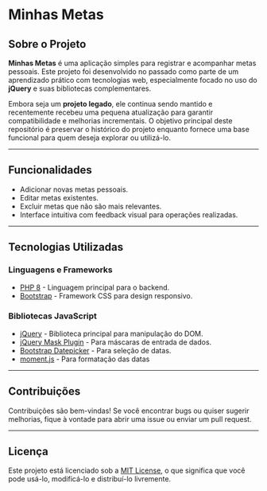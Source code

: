 # Minhas Metas

## Sobre o Projeto

**Minhas Metas** é uma aplicação simples para registrar e acompanhar metas pessoais. Este projeto foi desenvolvido no passado como parte de um aprendizado prático com tecnologias web, especialmente focado no uso do **jQuery** e suas bibliotecas complementares.

Embora seja um **projeto legado**, ele continua sendo mantido e recentemente recebeu uma pequena atualização para garantir compatibilidade e melhorias incrementais. O objetivo principal deste repositório é preservar o histórico do projeto enquanto fornece uma base funcional para quem deseja explorar ou utilizá-lo.

---

## Funcionalidades

- Adicionar novas metas pessoais.
- Editar metas existentes.
- Excluir metas que não são mais relevantes.
- Interface intuitiva com feedback visual para operações realizadas.

---

## Tecnologias Utilizadas

### Linguagens e Frameworks

- [PHP 8](https://www.php.net/) - Linguagem principal para o backend.
- [Bootstrap](https://getbootstrap.com/) - Framework CSS para design responsivo.

### Bibliotecas JavaScript

- [jQuery](https://jquery.com/) - Biblioteca principal para manipulação do DOM.
- [jQuery Mask Plugin](https://igorescobar.github.io/jQuery-Mask-Plugin/) - Para máscaras de entrada de dados.
- [Bootstrap Datepicker](https://bootstrap-datepicker.readthedocs.io/en/latest/) - Para seleção de datas.
- [moment.js](https://momentjs.com/) - Para formatação das datas

---

## Contribuições

Contribuições são bem-vindas! Se você encontrar bugs ou quiser sugerir melhorias, fique à vontade para abrir uma issue ou enviar um pull request.

---

## Licença

Este projeto está licenciado sob a [MIT License](LICENSE), o que significa que você pode usá-lo, modificá-lo e distribuí-lo livremente.
